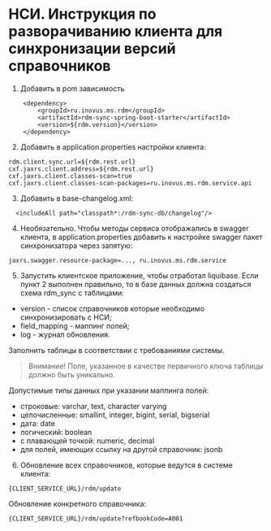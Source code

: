 
# НСИ. Инструкция по разворачиванию клиента для синхронизации версий справочников  

1. Добавить в pom зависимость
```
    <dependency>
        <groupId>ru.inovus.ms.rdm</groupId>
        <artifactId>rdm-sync-spring-boot-starter</artifactId>
        <version>${rdm.version}</version>
    </dependency>
```

2. Добавить в application.properties настройки клиента:
```  
rdm.client.sync.url=${rdm.rest.url}  
cxf.jaxrs.client.address=${rdm.rest.url}  
cxf.jaxrs.client.classes-scan=true  
cxf.jaxrs.client.classes-scan-packages=ru.inovus.ms.rdm.service.api  
```  
  
3. Добавить в base-changelog.xml:
 ```  
   <includeAll path="classpath*:/rdm-sync-db/changelog"/>  
```  
  
4. Необязательно. Чтобы методы сервиса отображались в swagger клиента, в application.properties добавить к настройкe swagger пакет синхронизатора через запятую:
```  
jaxrs.swagger.resource-package=..., ru.inovus.ms.rdm.service  
```  
  
5. Запустить клиентское приложение, чтобы отработал liquibase.
Если пункт 2 выполнен правильно, то в базе данных должна создаться схема rdm_sync с таблицами:  
 * version - список справочников которые необходимо синхронизировать с НСИ;  
 * field_mapping - маппинг полей;  
 * log - журнал обновления.  
  
 Заполнить таблицы в соответствии с требованиями системы.
 > Внимание! Поле, указанное в качестве первичного ключа таблицы должно быть уникально. 

 Допустимые типы данных при указании маппинга полей:  
  * строковые: varchar, text, character varying  
  * целочисленные: smallint, integer, bigint, serial, bigserial  
  * дата: date  
  * логический: boolean  
  * с плавающей точкой: numeric, decimal  
  * для полей, имеющих ссылку на другой справочник:  jsonb  
  
6. Обновление всех справочников, которые ведутся в системе клиента:
```  
{CLIENT_SERVICE_URL}/rdm/update  
```  
  
Обновление конкретного справочника:  
  
```  
{CLIENT_SERVICE_URL}/rdm/update?refbookCode=A001  
```